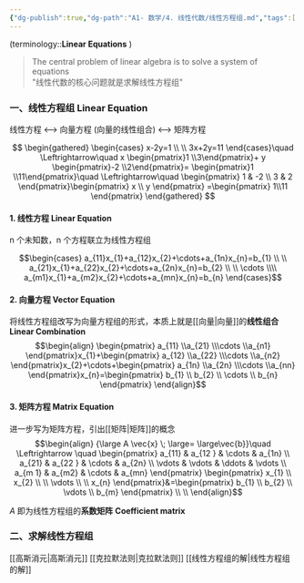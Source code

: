 ```yaml
---
{"dg-publish":true,"dg-path":"A1- 数学/4. 线性代数/线性方程组.md","tags":["Linear","Equation"],"Level":1,"permalink":"/A1- 数学/4. 线性代数/线性方程组/","dgPassFrontmatter":true,"noteIcon":"","created":"2024-10-11T16:34:11.534+08:00","updated":"2025-07-29T10:35:52.631+08:00"}
---
```


 (terminology::**Linear Equations** )

>The central problem of linear algebra is to solve a system of equations  
>"线性代数的核心问题就是求解线性方程组"

### 一、线性方程组 Linear Equation
线性方程 <--> 向量方程 (向量的线性组合)  <--> 矩阵方程

$$
\begin{gathered}
\begin{cases}
x-2y=1 \\ \\
3x+2y=11
\end{cases}\quad \Leftrightarrow\quad 
x \begin{pmatrix}1 \\3\end{pmatrix}+
y \begin{pmatrix}-2 \\2\end{pmatrix}= \begin{pmatrix}1 \\11\end{pmatrix}\quad \Leftrightarrow\quad 
\begin{pmatrix}
1 & -2 \\
3 & 2
\end{pmatrix}\begin{pmatrix}
x \\ y
\end{pmatrix} =\begin{pmatrix}
1\\11
\end{pmatrix}
\end{gathered}
$$

#### 1. 线性方程 Linear Equation
n 个未知数，n 个方程联立为线性方程组

$$\begin{cases}
a_{11}x_{1}+a_{12}x_{2}+\cdots+a_{1n}x_{n}=b_{1} \\ \\
a_{21}x_{1}+a_{22}x_{2}+\cdots+a_{2n}x_{n}=b_{2} \\ \\
 \cdots \\\\
a_{m1}x_{1}+a_{m2}x_{2}+\cdots+a_{mn}x_{n}=b_{n}
\end{cases}$$

#### 2. 向量方程 Vector Equation
将线性方程组改写为向量方程组的形式，本质上就是[[向量\|向量]]的**线性组合**  **Linear Combination**
$$\begin{align}
\begin{pmatrix}
a_{11} \\a_{21} \\\cdots \\a_{n1}
\end{pmatrix}x_{1}+\begin{pmatrix}
a_{12} \\a_{22} \\\cdots \\a_{n2}
\end{pmatrix}x_{2}+\cdots+\begin{pmatrix}
a_{1n} \\a_{2n} \\\cdots \\a_{nn}
\end{pmatrix}x_{n}=\begin{pmatrix}
b_{1} \\
b_{2} \\
\cdots \\
b_{n}
\end{pmatrix}
\end{align}$$


#### 3. 矩阵方程 Matrix Equation
进一步写为矩阵方程，引出[[矩阵\|矩阵]]的概念
$$\begin{align}
{\large  A \vec{x} \; \large= \large\vec{b}}\quad \Leftrightarrow \quad \begin{pmatrix}
a_{11} & a_{12 } & \cdots & a_{1n} \\
a_{21} & a_{22 } & \cdots & a_{2n} \\
\vdots  &  \vdots  & \ddots  & \vdots \\
a_{m 1} & a_{m2} & \cdots  & a_{mn}
\end{pmatrix} 
\begin{pmatrix}
x_{1} \\
x_{2} \\ \\
\vdots \\ \\
x_{n}
\end{pmatrix}&=\begin{pmatrix}
b_{1} \\
b_{2} \\
\vdots \\
b_{m}
\end{pmatrix} \\ \\
\end{align}$$

$A$ 即为线性方程组的**系数矩阵**  **Coefficient matrix**

### 二、求解线性方程组
[[高斯消元\|高斯消元]]
[[克拉默法则\|克拉默法则]]
[[线性方程组的解\|线性方程组的解]]


